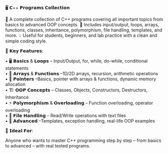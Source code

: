 🖥️ 𝗖++ 𝗣𝗿𝗼𝗴𝗿𝗮𝗺𝘀 𝗖𝗼𝗹𝗹𝗲𝗰𝘁𝗶𝗼𝗻

🚀 A complete collection of C++ programs covering all important topics from basics to advanced OOP concepts. 📘 Includes input/output, loops, arrays, functions, classes, inheritance, polymorphism, file handling, templates, and more. 💡 Useful for students, beginners, and lab practice with a clean and simple coding style.

🔧 𝗞𝗲𝘆 𝗙𝗲𝗮𝘁𝘂𝗿𝗲𝘀:

• 🖥 𝗕𝗮𝘀𝗶𝗰𝘀 & 𝗟𝗼𝗼𝗽𝘀 – Input/Output, for, while, do-while, conditional statements <br>
• 🧮 𝗔𝗿𝗿𝗮𝘆𝘀 & 𝗙𝘂𝗻𝗰𝘁𝗶𝗼𝗻𝘀 –1D/2D arrays, recursion, arithmetic operations <br>
• 🔑 𝗣𝗼𝗶𝗻𝘁𝗲𝗿𝘀 –Basics, pointer with arrays & functions, dynamic memory allocation <br>
• 🏗 𝗢𝗢𝗣 𝗖𝗼𝗻𝗰𝗲𝗽𝘁𝘀 – Classes, Objects, Constructors, Destructors, Inheritance <br>
• ⚡ 𝗣𝗼𝗹𝘆𝗺𝗼𝗿𝗽𝗵𝗶𝘀𝗺 & 𝗢𝘃𝗲𝗿𝗹𝗼𝗮𝗱𝗶𝗻𝗴 – Function overloading, operator overloading <br>
• 📂 𝗙𝗶𝗹𝗲 𝗛𝗮𝗻𝗱𝗹𝗶𝗻𝗴 – Read/Write operations with text files <br>
• 🔧 𝗔𝗱𝘃𝗮𝗻𝗰𝗲𝗱 –Templates, exception handling, real-life OOP examples <br>

🎯 𝗜𝗱𝗲𝗮𝗹 𝗙𝗼𝗿:

Anyone who wants to master C++ programming step by step – from basics to advanced – with real tested programs.
